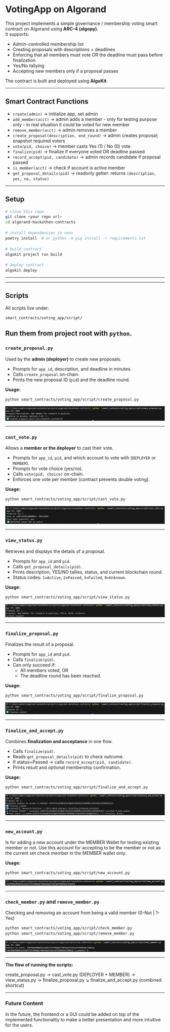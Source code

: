 # VotingApp on Algorand

This project implements a simple governance / membership voting smart contract on Algorand using **ARC-4 (algopy)**.  
It supports:

- Admin-controlled membership list
- Creating proposals with descriptions + deadlines
- Enforcing that all members must vote OR the deadline must pass before finalization
- Yes/No tallying
- Accepting new members only if a proposal passes

The contract is built and deployed using **AlgoKit**.

---

## Smart Contract Functions

- `create(admin)` → initialize app, set admin
- `add_member(acct)` → admin adds a member - only for testing purpose only - in real situation it could be voted for new member
- `remove_member(acct)` → admin removes a member
- `create_proposal(description, end_round)` → admin creates proposal; snapshot required voters
- `vote(pid, choice)` → member casts Yes (1) / No (0) vote
- `finalize(pid)` → finalize if everyone voted OR deadline passed
- `record_accept(pid, candidate)` → admin records candidate if proposal passed
- `is_member(acct)` → check if account is active member
- `get_proposal_details(pid)` → readonly getter: returns `(description, yes, no, status)`

---

## Setup

```bash
# clone this repo
git clone <your repo url>
cd algorand-hackathon-contracts

# install dependencies in venv
poetry install  # or python -m pip install -r requirements.txt

# build contract
algokit project run build

# deploy contract
algokit deploy
```

---

---

## Scripts

All scripts live under:

```
smart_contracts/voting_app/script/
```

## Run them from project root with `python`.

### `create_proposal.py`

Used by the **admin (deployer)** to create new proposals.

- Prompts for `app_id`, description, and deadline in minutes.
- Calls `create_proposal` on-chain.
- Prints the new proposal ID (`pid`) and the deadline round.

**Usage:**

```bash
python smart_contracts/voting_app/script/create_proposal.py
```
![alt text](image.png)


---

### `cast_vote.py`

Allows a **member or the deployer** to cast their vote.

- Prompts for `app_id`, `pid`, and which account to vote with (`DEPLOYER` or `MEMBER`).
- Prompts for vote choice (yes/no).
- Calls `vote(pid, choice)` on-chain.
- Enforces one vote per member (contract prevents double voting).

**Usage:**

```bash
python smart_contracts/voting_app/script/cast_vote.py
```
![alt text](image-1.png)


---

### `view_status.py`

Retrieves and displays the details of a proposal.

- Prompts for `app_id` and `pid`.
- Calls `get_proposal_details(pid)`.
- Prints description, YES/NO tallies, status, and current blockchain round.
- Status codes: `1=Active`, `2=Passed`, `3=Failed`, `0=Unknown`.

**Usage:**

```bash
python smart_contracts/voting_app/script/view_status.py
```
![alt text](image-2.png)


---

### `finalize_proposal.py`

Finalizes the result of a proposal.

- Prompts for `app_id` and `pid`.
- Calls `finalize(pid)`.
- Can only succeed if:
  - All members voted, OR
  - The deadline round has been reached.

**Usage:**

```bash
python smart_contracts/voting_app/script/finalize_proposal.py
```
![alt text](image-3.png)


---

### `finalize_and_accept.py`

Combines **finalization and acceptance** in one flow.

- Calls `finalize(pid)`.
- Reads `get_proposal_details(pid)` to check outcome.
- If status=Passed → calls `record_accept(pid, candidate)`.
- Prints result and optional membership confirmation.

**Usage:**

```bash
python smart_contracts/voting_app/script/finalize_and_accept.py
```
![alt text](image-4.png)


---

### `new_account.py`
Is for adding a new account under the MEMBER Wallet for testing existing member or not.
Use this account for accepting to be the member or not as the current set check member in the MEMBER wallet only.

**Usage:**

```bash
python smart_contracts/voting_app/script/new_account.py
```
![alt text](image-5.png)


---

### `check_member.py` and `remove_member.py` 

Checking and removing an account from being a valid member (0-Not | 1-Yes)

```bash
python smart_contracts/voting_app/script/check_member.py
python smart_contracts/voting_app/script/remove_member.py
```
![alt text](image-6.png)


---

**The flow of running the scripts:**

create_proposal.py → cast_vote.py (DEPLOYER + MEMBER) → view_status.py → finalize_proposal.py
                                                                        ↘
                                                                        finalize_and_accept.py (combined shortcut)

---
### Future Content  ###
In the future, the frontend or a GUI could be added on top of the implemented functionality to make a better presentation and more intuitive for the users.
